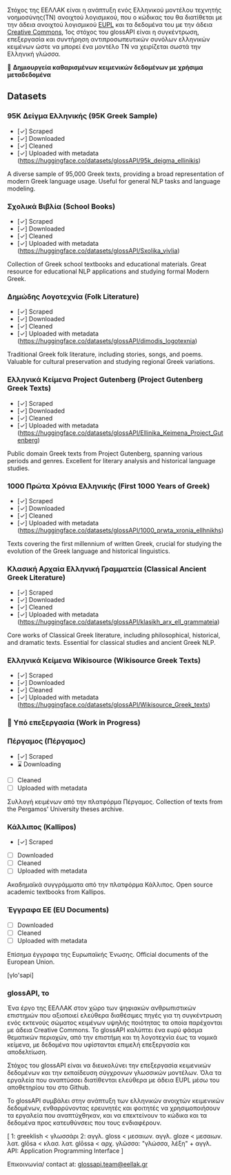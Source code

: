 Στόχος της ΕΕΛΛΑΚ είναι η ανάπτυξη ενός Ελληνικού μοντέλου τεχνητής νοημοσύνης(ΤΝ) ανοιχτού λογισμικού, που ο κώδικας του θα διατίθεται με την άδεια ανοιχτού λογισμικού [EUPL](https://eupl.eu/) και τα δεδομένα του με την άδεια [Creative Commons](https://creativecommons.org/share-your-work/cclicenses/), 1ος στόχος του glossAPI είναι η συγκέντρωση, επεξεργασία και συντήρηση αντιπροσωπευτικών συνόλων ελληνικών κειμένων ώστε να μπορεί ένα μοντέλο ΤΝ να χειρίζεται σωστά την Ελληνική γλώσσα. 

:rocket: **Δημιουργεία καθαρισμένων κειμενικών δεδομένων με χρήσιμα μεταδεδομένα**

## Datasets

### 95Κ Δείγμα Ελληνικής (95K Greek Sample)
- [✓] Scraped
- [✓] Downloaded
- [✓] Cleaned
- [✓] Uploaded with metadata (https://huggingface.co/datasets/glossAPI/95k_deigma_ellinikis)

A diverse sample of 95,000 Greek texts, providing a broad representation of modern Greek language usage. Useful for general NLP tasks and language modeling.

### Σχολικά Βιβλία (School Books)
- [✓] Scraped
- [✓] Downloaded
- [✓] Cleaned
- [✓] Uploaded with metadata (https://huggingface.co/datasets/glossAPI/Sxolika_vivlia)

Collection of Greek school textbooks and educational materials. Great resource for educational NLP applications and studying formal Modern Greek.

### Δημώδης Λογοτεχνία (Folk Literature)
- [✓] Scraped
- [✓] Downloaded
- [✓] Cleaned
- [✓] Uploaded with metadata (https://huggingface.co/datasets/glossAPI/dimodis_logotexnia)

Traditional Greek folk literature, including stories, songs, and poems. Valuable for cultural preservation and studying regional Greek variations.

### Ελληνικά Κείμενα Project Gutenberg (Project Gutenberg Greek Texts)
- [✓] Scraped
- [✓] Downloaded
- [✓] Cleaned
- [✓] Uploaded with metadata (https://huggingface.co/datasets/glossAPI/Ellinika_Keimena_Project_Gutenberg)

Public domain Greek texts from Project Gutenberg, spanning various periods and genres. Excellent for literary analysis and historical language studies.

### 1000 Πρώτα Χρόνια Ελληνικής (First 1000 Years of Greek)
- [✓] Scraped
- [✓] Downloaded
- [✓] Cleaned
- [✓] Uploaded with metadata (https://huggingface.co/datasets/glossAPI/1000_prwta_xronia_ellhnikhs)

Texts covering the first millennium of written Greek, crucial for studying the evolution of the Greek language and historical linguistics.

### Κλασική Αρχαία Ελληνική Γραμματεία (Classical Ancient Greek Literature)
- [✓] Scraped
- [✓] Downloaded
- [✓] Cleaned
- [✓] Uploaded with metadata (https://huggingface.co/datasets/glossAPI/klasikh_arx_ell_grammateia)

Core works of Classical Greek literature, including philosophical, historical, and dramatic texts. Essential for classical studies and ancient Greek NLP.

### Ελληνικά Κείμενα Wikisource (Wikisource Greek Texts)
- [✓] Scraped
- [✓] Downloaded
- [✓] Cleaned
- [✓] Uploaded with metadata (https://huggingface.co/datasets/glossAPI/Wikisource_Greek_texts)

### :construction: Υπό επεξεργασία (Work in Progress)

### Πέργαμος (Πέργαμος)
- [✓] Scraped
- :hourglass: Downloading
- [ ] Cleaned
- [ ] Uploaded with metadata

Συλλογή κειμένων από την πλατφόρμα Πέργαμος. Collection of texts from the Pergamos' University theses archive.

### Κάλλιπος (Kallipos)
- [✓] Scraped
- [ ] Downloaded
- [ ] Cleaned
- [ ] Uploaded with metadata

Ακαδημαϊκά συγγράμματα από την πλατφόρμα Κάλλιπος. Open source academic textbooks from Kallipos.

### Έγγραφα ΕΕ (EU Documents)
- [ ] Downloaded
- [ ] Cleaned
- [ ] Uploaded with metadata

Επίσημα έγγραφα της Ευρωπαϊκής Ένωσης. Official documents of the European Union.

[γlo'sapi]

### glossAPI, το

  Ένα έργο της ΕΕΛΛΑΚ στον χώρο των ψηφιακών ανθρωπιστικών επιστημών που αξιοποιεί ελεύθερα διαθέσιμες πηγές για τη συγκέντρωση ενός εκτενούς σώματος κειμένων υψηλής ποιότητας τα οποία παρέχονται με άδεια Creative Commons. Το glossAPI καλύπτει ένα ευρύ φάσμα θεματικών περιοχών, από την επιστήμη και τη λογοτεχνία έως τα νομικά κείμενα, με δεδομένα που υφίστανται επιμελή επεξεργασία και αποδελτίωση.

  Στόχος του glossAPI είναι να διευκολύνει την επεξεργασία κειμενικών δεδομένων και την εκπαίδευση σύγχρονων γλωσσικών μοντέλων. Όλα τα εργαλεία που αναπτύσσει διατίθενται ελεύθερα με άδεια EUPL μέσω του αποθετηρίου του στο Github.

  Το glossAPI συμβάλει στην ανάπτυξη των ελληνικών ανοιχτών κειμενικών δεδομένων, ενθαρρύνοντας ερευνητές και φοιτητές να χρησιμοποιήσουν τα εργαλεία που αναπτύχθηκαν, και να επεκτείνουν το κώδικα και τα δεδομένα προς κατευθύνσεις που τους ενδιαφέρουν.

[ 1: greeklish < γλωσσάρι 2: αγγλ. gloss < μεσαιων. αγγλ. gloze < μεσαιων. λατ. glōsa < κλασ. λατ. glōssa < αρχ. γλῶσσα: "γλώσσα, λέξη" + αγγλ. API: Application Programming Interface ]

Επικοινωνία/ contact at: glossapi.team@eellak.gr
